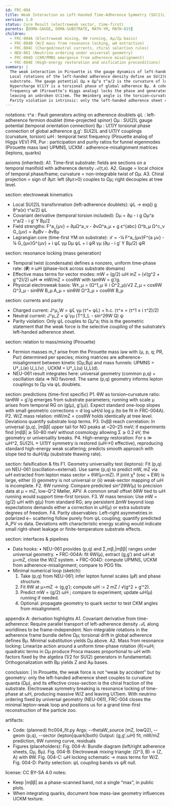 ```yaml
---
id: FRC-004
title: Weak Interaction as Left-Handed Time-Adherence Symmetry (SU(2)L)
version: 1.0
status: Core Result (electroweak sector, time-first)
parents: [DOMA-GAUGE, DOMA-SUBSTRATE, MATH-YM, MATH-015]
children:
  - FRC-004A (Electroweak mixing, θW running, Aμ/Zμ basis)
  - FRC-004B (W/Z mass from resonance locking, ωH extraction)
  - FRC-004C (Charged/neutral currents, chiral selection rules)
  - NEU-061 (Neutrino ordering under universal geometry)
  - FRC-004D (CKM/PMNS emergence from adherence misalignment)
  - FRC-004E (High-energy restoration and unification preconditions)
summary: |
  The weak interaction in Pirouette is the gauge dynamics of left-handed time-adherence.
  Local rotations of the left-handed adherence density define an SU(2)L bundle on the temporal
  substrate. The gauge potential Ωμ ≡ Ωμ^a τ^a/2 is the curvature of local temporal orientation.
  Hypercharge U(1)Y is a torsional phase of global adherence Bμ. A coherent temporal twist at
  frequency ωH (Pirouette’s Higgs analog) locks the phase and generates massive W± and Z modes,
  leaving an unbroken U(1)em. The Weinberg angle is the torsion–curvature mixing angle, tanθW=g′/g.
  Parity violation is intrinsic: only the left-handed adherence sheet couples to Ωμ.
---
```

notations:
  τ^a : Pauli generators acting on adherence doublets
  ψL  : left-adherence fermion doublet (time-projected spinor)
  Ωμ  : SU(2)L gauge potential (temporal orientation connection)
  Bμ  : U(1)Y torsional phase connection of global adherence
  g,g′: SU(2)L and U(1)Y couplings (curvature, torsion)
  ωH  : temporal twist frequency (Pirouette analog of Higgs VEV)
  PR, Pur : participation and purity ratios for funnel eigenmodes (Pirouette mass law)
  UPMNS, UCKM : adherence-misalignment matrices (leptons, quarks)

axioms (inherited):
  A1. Time-first substrate: fields are sections on a temporal manifold with adherence density 𝒜(τ,x).
  A2. Gauge = local choice of temporal phase/frame; curvature = non-integrable twist of Ωμ.
  A3. Chiral projection = sign of ∂μτ: left (∂μτ>0) couples to Ωμ; right decouples at tree level.

section: electroweak kinematics
  - Local SU(2)L transformation (left-adherence doublets):
      ψL → exp[i g θ^a(x) τ^a/2] ψL
  - Covariant derivative (temporal torsion included):
      Dμ = ∂μ - i g Ωμ^a τ^a/2 - i g′ Y Bμ/2
  - Field strengths:
      F^a_{μν} = ∂μΩ^a_ν - ∂νΩ^a_μ + g ε^{abc} Ω^b_μ Ω^c_ν
      G_{μν}   = ∂μBν - ∂νBμ
  - Lagrangian core (time-first YM on substrate):
      ℒ = -¼ F^a_{μν}F^{a μν} - ¼ G_{μν}G^{μν} + i ψ̄L γμ Dμ ψL + i ψ̄R γμ (∂μ - i g′ Y Bμ/2) ψR

section: resonance locking (mass generation)
  - Temporal twist (condensate) defines a nonzero, uniform time-phase rate:
      ⟨𝜽̇⟩ ≡ ωH   (phase-lock across substrate domains)
  - Effective mass terms for vector modes:
      mW = (g/2) ωH
      mZ = (√(g^2 + g′^2)/2) ωH
    ⇒ mW/mZ = cosθW with tanθW = g′/g.
  - Physical electroweak basis:
      W±_μ = (Ω^1_μ ∓ i Ω^2_μ)/√2
      Z_μ  = cosθW Ω^3_μ - sinθW B_μ
      A_μ  = sinθW Ω^3_μ + cosθW B_μ

section: currents and parity
  - Charged current:
      J^μ_W = ψ̄L γμ (τ^+ ψL) + h.c.      (τ^± = (τ^1 ± i τ^2)/2)
  - Neutral current:
      J^μ_Z = ψ̄ γμ (T^3_L - sin^2θW Q) ψ
  - Parity violation:
      Only ψL couples to Ωμ^a; this is the geometric statement that the weak force is the
      selective coupling of the substrate’s left-handed adherence sheet.

section: relation to mass/mixing (Pirouette)
  - Fermion masses m_f arise from the Pirouette mass law with (μ, p, q; PR, Pur) determined per
    species; mixing matrices are adherence-misalignment between kinetic (Ωμ,Bμ) and mass funnels:
      UPMNS = U†_L(e) U_L(ν) ,  UCKM = U†_L(u) U_L(d).
  - NEU-061 result integrates here: universal geometry (common p,q) + oscillation data ⇒ NO favored.
    The same (p,q) geometry informs lepton couplings to Ωμ via ψL doublets.

section: predictions (time-first specific)
  P1. θW as torsion–curvature ratio:
      tanθW = g′/g emerges from substrate parameters; running with scale μ arises from
      temporal RG on (g(μ), g′(μ)). Expect standard one-loop slopes with small geometric
      corrections ∝ d log ωH/d log μ (to be fit in FRC-004A).
  P2. W/Z mass relation:
      mW/mZ = cosθW holds identically at tree level. Deviations quantify substrate loop terms.
  P3. 0νββ reach correlation:
      In universal (p,q), |mββ| upper tail for NO peaks at ~20–25 meV; if experiments find
      |mββ| ≳ 50–80 meV without cosmology allowing Σ ≳ 0.2 eV, the geometry or universality breaks.
  P4. High-energy restoration:
      For s ≫ ωH^2, SU(2)L × U(1)Y symmetry is restored (ωH→0 effective), reproducing
      standard high-energy weak scattering; predicts smooth approach with slope tied to
      dωH/dμ (substrate thawing rate).

section: falsification & fits
  F1. Geometry universality test (leptons):
      Fit (p,q) on NEU-061 (oscillation+external). Use same (p,q) to predict mW, mZ via ωH
      extracted from lepton mass sector + θW(μ=mZ). If joint χ² (osc + EW) is large, either
      (i) geometry is not universal or (ii) weak-sector mapping of ωH is incomplete.
  F2. θW running:
      Compare predicted sin^2θW(μ) to precision data at μ = mZ, low-Q^2 Møller, APV.
      A common small offset δθW tied to ωH running would support time-first torsion.
  F3. W mass tension:
      Use mW = (g/2) ωH with g(μ) from standard RG; any persistent ΔmW beyond loop expectations
      demands either a correction in ωH(μ) or extra substrate degrees of freedom.
  F4. Parity observables:
      Left–right asymmetries in polarized e− scattering follow purely from ψL coupling; quantify
      predicted A_PV vs data. Deviations with characteristic energy scaling would indicate
      small right-sheet leakage or finite-temperature substrate effects.

section: interfaces & pipelines
  - Data hooks:
      • NEU-061 provides (p,q) and Σ,mβ,|mββ| ranges under universal geometry.
      • FRC-004A: fit θW(μ), extract (g,g′) and ωH at μ=mZ, close the W/Z system.
      • FRC-004D: compute UPMNS, UCKM from adherence-misalignment; compare to PDG fits.
  - Minimal numerical loop (sketch):
      1) Take (p,q) from NEU-061; infer lepton funnel scales (μℓ) and phase structure.
      2) Fit θW at μ=mZ → (g,g′); compute ωH := 2 mZ / √(g^2 + g′^2).
      3) Predict mW = (g/2) ωH ; compare to experiment; update ωH(μ) running if needed.
      4) Optional: propagate geometry to quark sector to test CKM angles from misalignment.

appendix A: derivation highlights
  A1. Covariant derivative from time-adherence:
      Require parallel transport of left-adherence density 𝒜L along worldlines to be frame-independent.
      Non-integrable rotations in the adherence frame bundle define Ωμ; torsional drift in global
      adherence defines Bμ. Minimal substitution yields Dμ above.
  A2. Mass from resonance locking:
      Linearize action around a uniform time-phase rotation ⟨θ̇⟩=ωH; quadratic terms in Ωμ produce
      Proca masses proportional to ωH with factors fixed by the algebra (1/2 for SU(2) generators
      in fundamental). Orthogonalization with Bμ yields Z and Aμ bases.

conclusion: |
  In Pirouette, the weak force is not “weak by accident” but by geometry: only the left-handed
  adherence sheet couples to curvature quanta (Ωμ), and its effective cross-section is the
  chiral fraction of the substrate. Electroweak symmetry breaking is resonance locking of
  time-phase at ωH, producing massive W/Z and leaving U(1)em. With neutrino ordering fixed by
  universal geometry (NEU-061), FRC-004 closes the minimal lepton–weak loop and positions us for
  a grand time-first reconstruction of the particle zoo.

artifacts:
  - Code: (planned) frc004_fit.py
      Args: --thetaW_source (mZ, lowQ2), --geom (p,q), --sector (lepton|quark|both)
      Output: (g,g′,ωH) fit, mW/mZ prediction, θW running curve, residuals
  - Figures (placeholders):
      Fig. 004-A: Bundle diagram (left/right adherence sheets, Ωμ, Bμ).
      Fig. 004-B: Electroweak mixing triangle: (Ω^3, B) → (Z, A) with θW.
      Fig. 004-C: ωH locking schematic → mass terms for W/Z.
      Fig. 004-D: Parity selection: ψL coupling bands vs ψR null.

license: CC BY-SA 4.0
notes:
  - Keep |mββ| as a phase-scanned band, not a single “max”, in public plots.
  - When integrating quarks, document how mass-law geometry influences UCKM texture.
